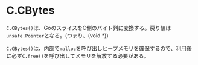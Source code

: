 # C.CBytes

```C.CBytes()```は、GoのスライスをC側のバイト列に変換する。戻り値は```unsafe.Pointer```となる。(つまり、(void *))

```C.CBytes()```は、内部で```malloc```を呼び出しヒープメモリを確保するので、利用後に必ず```C.free()```を呼び出してメモリを解放する必要がある。
